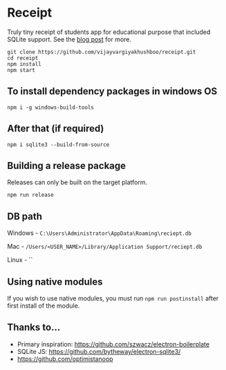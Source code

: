 
# Receipt

Truly tiny receipt of students app for educational purpose that included SQLite support. See the [blog post](http://blog.arrayofbytes.co.uk/?p=379) for more.

```
git clone https://github.com/vijayvargiyakhushboo/receipt.git
cd receipt
npm install
npm start
```

## To install dependency packages in windows OS

`npm i -g windows-build-tools`

## After that (if required)

`npm i sqlite3 --build-from-source`

## Building a release package

Releases can only be built on the target platform.

`npm run release`

## DB path

Windows -  `C:\Users\Administrator\AppData\Roaming\reciept.db`

Mac -  `/Users/<USER_NAME>/Library/Application Support/reciept.db`

Linux -  ``

## Using native modules

If you wish to use native modules, you must run `npm run postinstall` after first install of the module.

## Thanks to...

* Primary inspiration: https://github.com/szwacz/electron-boilerplate
* SQLite JS: https://github.com/bytheway/electron-sqlite3/
* https://github.com/optimistanoop

